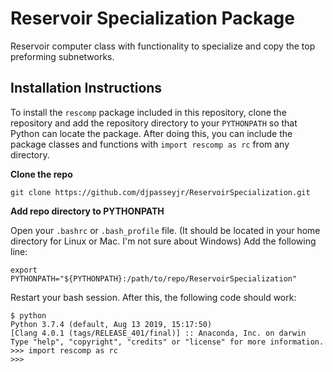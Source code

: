 # Reservoir Specialization Package
Reservoir computer class with functionality to specialize and copy the top preforming subnetworks.

## Installation Instructions

To install the `rescomp` package included in this repository, clone the repository and add the repository directory to your `PYTHONPATH` so that Python can locate the package. After doing this, you can include the package classes and functions with `import rescomp as rc` from any directory.

**Clone the repo**
```
git clone https://github.com/djpasseyjr/ReservoirSpecialization.git
```
**Add repo directory to PYTHONPATH**

Open your `.bashrc` or `.bash_profile` file. (It should be located in your home directory for Linux or Mac. I'm not sure about Windows) Add the following line:
```
export PYTHONPATH="${PYTHONPATH}:/path/to/repo/ReservoirSpecialization"
```
Restart your bash session. After this, the following code should work:
```
$ python
Python 3.7.4 (default, Aug 13 2019, 15:17:50) 
[Clang 4.0.1 (tags/RELEASE_401/final)] :: Anaconda, Inc. on darwin
Type "help", "copyright", "credits" or "license" for more information.
>>> import rescomp as rc
>>> 
```
